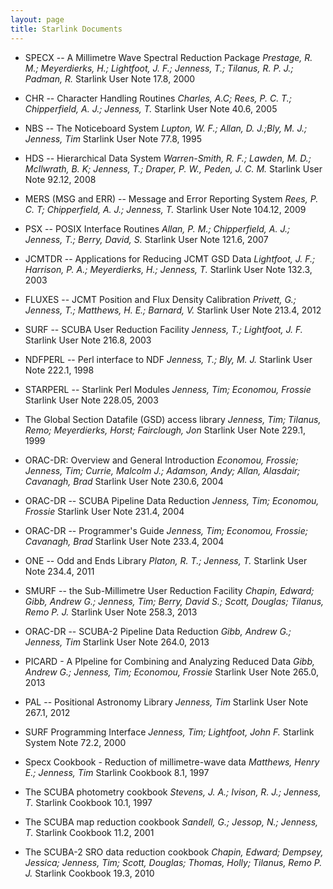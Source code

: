 ```yaml
---
layout: page
title: Starlink Documents
---
```



* SPECX -- A Millimetre Wave Spectral Reduction Package
  _Prestage, R. M.; Meyerdierks, H.; Lightfoot, J. F.; Jenness, T.; Tilanus, R. P. J.; Padman, R._
  Starlink User Note 17.8, 2000

* CHR -- Character Handling Routines
  _Charles, A.C; Rees, P. C. T.; Chipperfield, A. J.; Jenness, T._
  Starlink User Note 40.6, 2005

* NBS -- The Noticeboard System
  _Lupton, W. F.; Allan, D. J.;Bly, M. J.; Jenness, Tim_
  Starlink User Note 77.8, 1995

* HDS -- Hierarchical Data System
  _Warren-Smith, R. F.; Lawden, M. D.; McIlwrath, B. K; Jenness, T.; Draper, P. W., Peden, J. C. M._
  Starlink User Note 92.12, 2008

* MERS (MSG and ERR) -- Message and Error Reporting System
  _Rees, P. C. T; Chipperfield, A. J.; Jenness, T._
  Starlink User Note 104.12, 2009

* PSX -- POSIX Interface Routines
  _Allan, P. M.; Chipperfield, A. J.; Jenness, T.; Berry, David, S._
  Starlink User Note 121.6, 2007

* JCMTDR -- Applications for Reducing JCMT GSD Data
  _Lightfoot, J. F.; Harrison, P. A.; Meyerdierks, H.; Jenness, T._
  Starlink User Note 132.3, 2003

* FLUXES -- JCMT Position and Flux Density Calibration
  _Privett, G.; Jenness, T.; Matthews, H. E.; Barnard, V._
  Starlink User Note 213.4, 2012

* SURF -- SCUBA User Reduction Facility
  _Jenness, T.; Lightfoot, J. F._
  Starlink User Note 216.8, 2003

* NDFPERL -- Perl interface to NDF
  _Jenness, T.; Bly, M. J._
  Starlink User Note 222.1, 1998

* STARPERL -- Starlink Perl Modules
  _Jenness, Tim; Economou, Frossie_
  Starlink User Note 228.05, 2003

* The Global Section Datafile (GSD) access library
  _Jenness, Tim; Tilanus, Remo; Meyerdierks, Horst; Fairclough, Jon_
  Starlink User Note 229.1, 1999

* ORAC-DR: Overview and General Introduction
  _Economou, Frossie; Jenness, Tim; Currie, Malcolm J.; Adamson, Andy; Allan, Alasdair; Cavanagh, Brad_
  Starlink User Note 230.6, 2004

* ORAC-DR -- SCUBA Pipeline Data Reduction
  _Jenness, Tim; Economou, Frossie_
  Starlink User Note 231.4, 2004

* ORAC-DR -- Programmer's Guide
  _Jenness, Tim; Economou, Frossie; Cavanagh, Brad_
  Starlink User Note 233.4, 2004

* ONE -- Odd and Ends Library
  _Platon, R. T.; Jenness, T._
  Starlink User Note 234.4, 2011

* SMURF -- the Sub-Millimetre User Reduction Facility
  _Chapin, Edward; Gibb, Andrew G.; Jenness, Tim; Berry, David S.; Scott, Douglas; Tilanus, Remo P. J._
  Starlink User Note 258.3, 2013

* ORAC-DR -- SCUBA-2 Pipeline Data Reduction
  _Gibb, Andrew G.; Jenness, Tim_
  Starlink User Note 264.0, 2013

* PICARD - A PIpeline for Combining and Analyzing Reduced Data
  _Gibb, Andrew G.; Jenness, Tim; Economou, Frossie_
  Starlink User Note 265.0, 2013

* PAL -- Positional Astronomy Library
  _Jenness, Tim_
  Starlink User Note 267.1, 2012

* SURF Programming Interface
  _Jenness, Tim; Lightfoot, John F._
  Starlink System Note 72.2, 2000

* Specx Cookbook - Reduction of millimetre-wave data
  _Matthews, Henry E.; Jenness, Tim_
  Starlink Cookbook 8.1, 1997

* The SCUBA photometry cookbook
  _Stevens, J. A.; Ivison, R. J.; Jenness, T._
  Starlink Cookbook 10.1, 1997

* The SCUBA map reduction cookbook
  _Sandell, G.; Jessop, N.; Jenness, T._
  Starlink Cookbook 11.2, 2001

* The SCUBA-2 SRO data reduction cookbook
  _Chapin, Edward; Dempsey, Jessica; Jenness, Tim; Scott, Douglas; Thomas, Holly; Tilanus, Remo P. J._
  Starlink Cookbook 19.3, 2010

